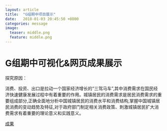 ```yaml
---
layout: article
title:  "G组期中项目展示"
date:   2018-01-03 20:45:50 +0800
categories: message
image:
  teaser: middle.png
  feature: middle.png
---
```

# G组期中可视化&网页成果展示

探究原因：

消费、投资、出口是拉动一个国家经济增长的“三驾马车”,其中消费需求在国民经济快速健康发展过程中有着重要的作用。城镇居民的消费需求是居民消费需求的重要组成部分,正确全面地分析中国城镇居民的消费水平和消费结构,掌握中国城镇居民消费的变动趋势及特征,对于政府部门制定相关消费政策、刺激城镇居民扩大消费需求有着重要的理论意义和实践意义。

[成果]()
